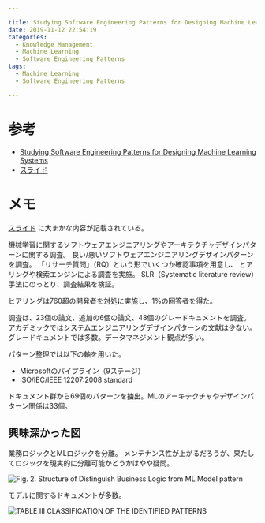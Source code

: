 ```yaml
---

title: Studying Software Engineering Patterns for Designing Machine Learning Systems
date: 2019-11-12 22:54:19
categories:
  - Knowledge Management
  - Machine Learning
  - Software Engineering Patterns
tags:
  - Machine Learning
  - Software Engineering Patterns

---
```


# 参考

* [Studying Software Engineering Patterns for Designing Machine Learning Systems]
* [スライド]

[Studying Software Engineering Patterns for Designing Machine Learning Systems]: https://arxiv.org/abs/1910.04736
[スライド]: https://www.slideshare.net/hironoriwashizaki/ss-191808794

# メモ

[スライド] に大まかな内容が記載されている。

機械学習に関するソフトウェアエンジニアリングやアーキテクチャデザインパターンに関する調査。
良い/悪いソフトウェアエンジニアリングデザインパターンを調査。
「リサーチ質問」（RQ）という形でいくつか確認事項を用意し、
ヒアリングや検索エンジンによる調査を実施。
SLR（Systematic literature review）手法にのっとり、調査結果を検証。

ヒアリングは760超の開発者を対処に実施し、1%の回答者を得た。

調査は、23個の論文、追加の6個の論文、48個のグレードキュメントを調査。
アカデミックではシステムエンジニアリングデザインパターンの文献は少ない。
グレードキュメントでは多数。データマネジメント観点が多い。

パターン整理では以下の軸を用いた。

* Microsoftのパイプライン（9ステージ）
* ISO/IEC/IEEE 12207:2008 standard

ドキュメント群から69個のパターンを抽出。MLのアーキテクチャやデザインパターン関係は33個。

## 興味深かった図

業務ロジックとMLロジックを分離。
メンテナンス性が上がるだろうが、果たしてロジックを現実的に分離可能かどうかはやや疑問。

![Fig. 2. Structure of Distinguish Business Logic from ML Model pattern ](/memo-blog/images/o1CxtOXFaFpiiLor-BC508.png)

モデルに関するドキュメントが多数。

![TABLE III CLASSIFICATION OF THE IDENTIFIED PATTERNS](/memo-blog/images/o1CxtOXFaFpiiLor-A26A7.png)


<!-- vim: set tw=0 ts=4 sw=4: -->
